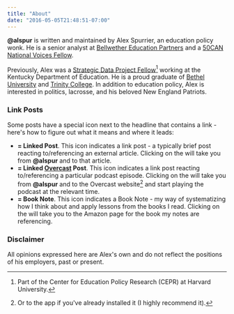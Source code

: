 ```yaml
---
title: "About"
date: "2016-05-05T21:48:51-07:00"
---
```


**@alspur** is written and maintained by Alex Spurrier, an education policy wonk. He is a senior analyst at [Bellwether Education Partners](https://bellwethereducation.org) and a [50CAN National Voices Fellow](https://50can.org/programs/fellowships/2021cohort/).

Previously, Alex was a [Strategic Data Project Fellow](http://sdp.cepr.harvard.edu)[^1] working at the Kentucky Department of Education. He is a proud graduate of [Bethel University](http://www.bethel.edu) and [Trinity College](http://www.trincoll.edu). In addition to education policy, Alex is interested in politics, lacrosse, and his beloved New England Patriots. 

### Link Posts

Some posts have a special icon next to the headline that contains a link - here's how to figure out what it means and where it leads:

- <i class="fa fa-link" aria-hidden="true"></i> **= Linked Post**. This icon indicates a link post - a typically brief post reacting to/referencing an external article. Clicking on the <i class="fa fa-link" aria-hidden="true"></i> will take you from **@alspur** and to that article.
- <i class="fa fa-rss" aria-hidden="true"></i> **= Linked [Overcast](http://overcast.fm) Post**. This icon indicates a link post reacting to/referencing a particular podcast episode. Clicking on the <i class="fa fa-rss" aria-hidden="true"></i> will take you from **@alspur** and to the Overcast website[^2] and start playing the podcast at the relevant time.
- <i class="fa fa-book" aria-hidden="true"></i> **= Book Note**. This icon indicates a Book Note - my way of systematizing how I think about and apply lessons from the books I read. Clicking on the <i class="fa fa-book" aria-hidden="true"></i> will take you to the Amazon page for the book my notes are referencing.

### Disclaimer

All opinions expressed here are Alex's own and do not reflect the positions of his employers, past or present. 

[^1]: Part of the Center for Education Policy Research (CEPR) at Harvard University.

[^2]: Or to the app if you've already installed it (I highly recommend it). 